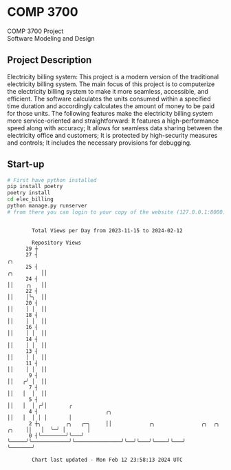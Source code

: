 # COMP 3700
COMP 3700 Project  
Software Modeling and Design
## Project Description
Electricity billing system: This project is a modern version of the traditional electricity billing system. The main focus of this project is to computerize the electricity billing system to make it more seamless, accessible, and efficient. The software calculates the units consumed within a specified time duration and accordingly calculates the amount of money to be paid for those units. The following features make the electricity billing system more service-oriented and straightforward: It features a high-performance speed along with accuracy; It allows for seamless data sharing between the electricity office and customers; It is protected by high-security measures and controls; It includes the necessary provisions for debugging.

## Start-up
```bash
# First have python installed
pip install poetry
poetry install
cd elec_billing
python manage.py runserver
# from there you can login to your copy of the website (127.0.0.1:8000), default creds are admin/admin
```

```

        Total Views per Day from 2023-11-15 to 2024-02-12

        Repository Views
      29 ┼
      27 ┤                                                                               ╭╮
      25 ┤                                                                    ╭╮         ││
      24 ┤                                                                    ││    ╭╮   ││
      22 ┤                                                                    ││    │╰╮  ││
      20 ┤                                                                    ││    │ │  ││
      18 ┤                                                                    ││    │ │  ││
      16 ┤                                                                    ││    │ │  ││
      14 ┤                                                                    ││    │ │  ││
      13 ┤                                                                    ││    │ │  ││
      11 ┤                                                                    ││    │ │  ││
       9 ┤                                                                    ││   ╭╯ │  ││
       7 ┤                                                                    ││   │  │  ││
       5 ┤                                                                    ││   │  │ ╭╯│       ╭
       4 ┤                      ╭╮                                            ││   │  │ │ │       │
       2 ┼╮        ╭╮   ╭─╮     ││            ╭╮               ╭╮  ╭╮   ╭╮    ││   │  ╰─╯ │       │
       0 ┤╰────────╯╰───╯ ╰─────╯╰────────────╯╰───────────────╯╰──╯╰───╯╰────╯╰───╯      ╰───────╯

        Chart last updated - Mon Feb 12 23:58:13 2024 UTC
        
```
